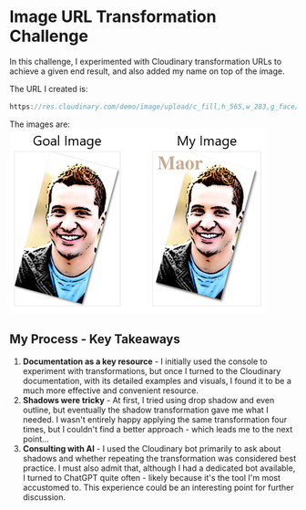 # Image URL Transformation Challenge

In this challenge, I experimented with Cloudinary transformation URLs to achieve a given end result, and also added my name on top of the image.

The URL I created is:  
```js
https://res.cloudinary.com/demo/image/upload/c_fill,h_565,w_283,g_face/e_cartoonify/co_rgb:828488,e_shadow:30,x_3/co_rgb:8C8F8B,e_shadow:30,y_1/co_rgb:FBFCF9,e_shadow:30,x_-3/co_rgb:EEEEEE,e_shadow:30,y_-1/a_15/co_rgb:91542480,l_text:Times_80_bold:Maor/fl_layer_apply,g_north_west,y_20,x_20/smiling_man.jpg
```

The images are:  
![Scaffold step screenshot](images/reault.PNG)  

## My Process - Key Takeaways
1. **Documentation as a key resource** - I initially used the console to experiment with transformations, but once I turned to the Cloudinary documentation, with its detailed examples and visuals, I found it to be a much more effective and convenient resource.  
2. **Shadows were tricky** - At first, I tried using drop shadow and even outline, but eventually the shadow transformation gave me what I needed. I wasn't entirely happy applying the same transformation four times, but I couldn't find a better approach - which leads me to the next point...  
3. **Consulting with AI** - I used the Cloudinary bot primarily to ask about shadows and whether repeating the transformation was considered best practice. I must also admit that, although I had a dedicated bot available, I turned to ChatGPT quite often - likely because it's the tool I'm most accustomed to. This experience could be an interesting point for further discussion.
